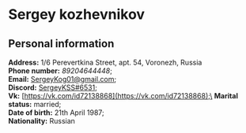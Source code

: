 # Sergey kozhevnikov
## Personal information
**Address:** 1/6 Perevertkina Street, apt. 54, Voronezh, Russia\
**Phone number:**
*89204644448*;\
**Email:** SergeyKog01@gmail.com;\
**Discord:** [SergeyKSS#6531](SergeyKSS#6531);\
**Vk:** [https://vk.com/id72138868](https://vk.com/id72138868);\
**Marital status:** married;\
**Date of birth:**	21th April 1987;\
**Nationality:**	Russian